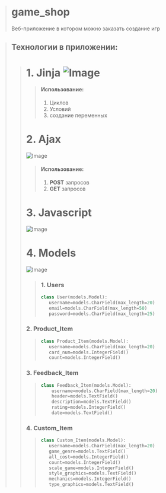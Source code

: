 > # game_shop
> Веб-приложение в котором можно заказать создание игр

> ## Технологии в приложении:
>> # 1. Jinja  ![Image](https://waksoft.susu.ru/wp-content/uploads/2021/04/transparant-jinja.png)
>>> #### Использование:
>>> 1. Циклов
>>> 2. Условий
>>> 3. создание переменных
>> # 2. Ajax
>> ![Image](https://cdn-icons-png.flaticon.com/512/1183/1183690.png)
>>> #### Использование:
>>> 1. **POST** запросов
>>> 2. **GET** запросов
>> # 3. Javascript
>> ![Image](https://cdn-icons-png.flaticon.com/512/4726/4726005.png)
>> # 4. Models
>> ![Image](https://cdn-icons-png.flaticon.com/512/9853/9853806.png)
>>>### 1. Users
>>>```python
>>> class User(models.Model):
>>>    username=models.CharField(max_length=20)
>>>    email=models.CharField(max_length=50)
>>>    password=models.CharField(max_length=25)
>> ### 2. Product_Item
>>>```python
>>> class Product_Item(models.Model):
>>>    username=models.CharField(max_length=20)
>>>    card_num=models.IntegerField()
>>>    count=models.IntegerField()
>> ### 3. Feedback_Item
>>>```python
>>> class Feedback_Item(models.Model):
>>>     username=models.CharField(max_length=20)
>>>     header=models.TextField()
>>>     description=models.TextField()
>>>     rating=models.IntegerField()
>>>     date=models.TextField()
>> ### 4. Custom_Item
>>>```python
>>> class Custom_Item(models.Model):
>>>    username=models.CharField(max_length=20)
>>>    game_genre=models.TextField()
>>>    all_cost=models.IntegerField()
>>>    count=models.IntegerField()
>>>    scale_game=models.IntegerField()
>>>    style_graphics=models.TextField()
>>>    mechanics=models.IntegerField()
>>>    type_graphics=models.TextField()




  
  
